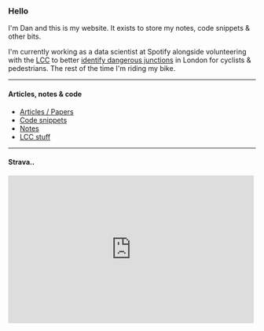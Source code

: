 ### Hello

I'm Dan and this is my website. It exists to store my notes, code snippets & other bits.

I'm currently working as a data scientist at Spotify alongside volunteering with the [LCC](https://lcc.org.uk/) to better [identify dangerous junctions](https://github.com/danielhills/lcc-dangerous-junctions) in London for cyclists & pedestrians. The rest of the time I'm riding my bike.

---

#### Articles, notes & code

- [Articles / Papers](https://danielhills.github.io/articles)
- [Code snippets](https://danielhills.github.io/snippets)
- [Notes](https://danielhills.github.io/notes)
- [LCC stuff](https://danielhills.github.io/lcc)

---

#### Strava..

<iframe height='300' width='500' frameborder='0' allowtransparency='true' scrolling='yes' src='https://www.strava.com/athletes/1528997/latest-rides/9bf815eeea64899a34f8767fd45d0ef3ab15e6e4'></iframe>

